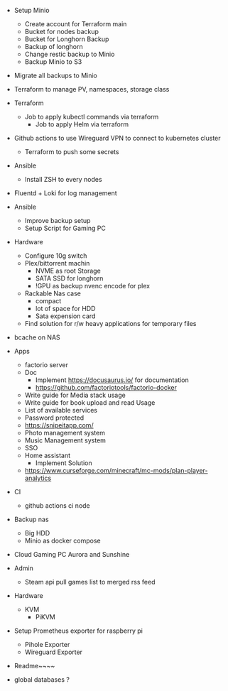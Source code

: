 + Setup Minio
  + Create account for Terraform main
  + Bucket for nodes backup
  + Bucket for Longhorn Backup
  + Backup of longhorn
  + Change restic backup to Minio
  + Backup Minio to S3
+ Migrate all backups to Minio
+ Terraform to manage PV, namespaces, storage class
+ Terraform
  + Job to apply kubectl commands via terraform
    + Job to apply Helm via terraform
+ Github actions to use Wireguard VPN to connect to kubernetes cluster
  + Terraform to push some secrets
+ Ansible
  + Install ZSH to every nodes
+ Fluentd + Loki for log management
+ Ansible
  + Improve backup setup
  + Setup Script for Gaming PC
+ Hardware
  + Configure 10g switch
  + Plex/bittorrent machin
    + NVME as root Storage
    + SATA SSD for longhorn
    + !GPU as backup nvenc encode for plex
  + Rackable Nas case
    + compact
    + lot of space for HDD
    + Sata expension card
  + Find solution for r/w heavy applications for temporary files
+ bcache on NAS
+ Apps
  + factorio server
  + Doc
    + Implement https://docusaurus.io/ for documentation
    + https://github.com/factoriotools/factorio-docker
  + Write guide for Media stack usage
  + Write guide for book upload and read Usage
  + List of available services
  + Password protected
  + https://snipeitapp.com/
  + Photo management system
  + Music Management system
  + SSO
  + Home assistant
    + Implement Solution
  + https://www.curseforge.com/minecraft/mc-mods/plan-player-analytics
+ CI
  + github actions ci node
+ Backup nas
  + Big HDD
  + Minio as docker compose
+ Cloud Gaming PC Aurora and Sunshine
+ Admin
  + Steam api pull games list to merged rss feed
+ Hardware
  + KVM
    + PiKVM
+ Setup Prometheus exporter for raspberry pi
  + Pihole Exporter
  + Wireguard Exporter

+ Readme~~~~

+ global databases ?

